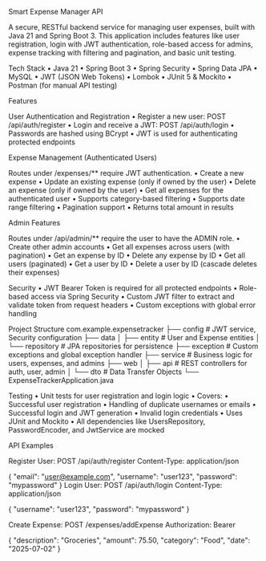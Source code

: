 Smart Expense Manager API

A secure, RESTful backend service for managing user expenses, built with Java 21 and Spring Boot 3. This application includes features like user registration, login with JWT authentication, role-based access for admins, expense tracking with filtering and pagination, and basic unit testing.

Tech Stack
	•	Java 21
	•	Spring Boot 3
	•	Spring Security
	•	Spring Data JPA
	•	MySQL
	•	JWT (JSON Web Tokens)
	•	Lombok
	•	JUnit 5 & Mockito
	•	Postman (for manual API testing)

Features

User Authentication and Registration
	•	Register a new user: POST /api/auth/register
	•	Login and receive a JWT: POST /api/auth/login
	•	Passwords are hashed using BCrypt
	•	JWT is used for authenticating protected endpoints

Expense Management (Authenticated Users)

Routes under /expenses/** require JWT authentication.
	•	Create a new expense
	•	Update an existing expense (only if owned by the user)
	•	Delete an expense (only if owned by the user)
	•	Get all expenses for the authenticated user
	•	Supports category-based filtering
	•	Supports date range filtering
	•	Pagination support
	•	Returns total amount in results

Admin Features

Routes under /api/admin/** require the user to have the ADMIN role.
	•	Create other admin accounts
	•	Get all expenses across users (with pagination)
	•	Get an expense by ID
	•	Delete any expense by ID
	•	Get all users (paginated)
	•	Get a user by ID
	•	Delete a user by ID (cascade deletes their expenses)

Security
	•	JWT Bearer Token is required for all protected endpoints
	•	Role-based access via Spring Security
	•	Custom JWT filter to extract and validate token from request headers
	•	Custom exceptions with global error handling

Project Structure
com.example.expensetracker
├── config                  # JWT service, Security configuration
├── data
│   ├── entity             # User and Expense entities
│   └── repository         # JPA repositories for persistence
├── exception              # Custom exceptions and global exception handler
├── service                # Business logic for users, expenses, and admins
├── web
│   ├── api                # REST controllers for auth, user, admin
│   └── dto                # Data Transfer Objects
└── ExpenseTrackerApplication.java


Testing
	•	Unit tests for user registration and login logic
	•	Covers:
	•	Successful user registration
	•	Handling of duplicate usernames or emails
	•	Successful login and JWT generation
	•	Invalid login credentials
	•	Uses JUnit and Mockito
	•	All dependencies like UsersRepository, PasswordEncoder, and JwtService are mocked

API Examples

Register User:
POST /api/auth/register
Content-Type: application/json

{
  "email": "user@example.com",
  "username": "user123",
  "password": "mypassword"
}
Login User:
POST /api/auth/login
Content-Type: application/json

{
  "username": "user123",
  "password": "mypassword"
}

Create Expense:
POST /expenses/addExpense
Authorization: Bearer <JWT>

{
  "description": "Groceries",
  "amount": 75.50,
  "category": "Food",
  "date": "2025-07-02"
}
